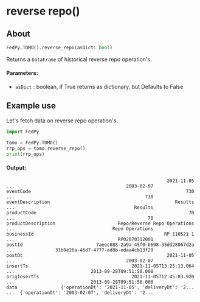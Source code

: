 # reverse repo()

## About

``` python
FedPy.TOMO().reverse_repo(asDict: bool)
```

Returns a `DataFrame` of historical reverse repo operation's.

#### Parameters:
- `asDict` : boolean, if True returns as dictionary, but Defaults to False

## Example use
Let's fetch data on reverse repo operation's. 
``` python
import FedPy

tomo = FedPy.TOMO()
rrp_ops = tomo.reverse_repo()
print(rrp_ops)
```

#### Output:
```
                                                           2021-11-05  ...                                         2003-02-07
eventCode                                                         730  ...                                                730
eventDescription                                              Results  ...                                            Results
productCode                                                        70  ...                                                 70
productDescription                       Repo/Reverse Repo Operations  ...                                    Repo Operations
businessId                                                RP 110521 1  ...                                      RP02070312001
postId                           7aeec088-2a9a-45f0-b698-35dd28067d2a  ...               31b9e26a-46d7-4777-ad8b-edaa4cb13f29
postDt                                                     2021-11-05  ...                                         2003-02-07
insertTs                                      2021-11-05T13:25:13.064  ...                            2013-09-28T09:51:58.000
origInsertTs                                  2021-11-05T12:45:03.920  ...                            2013-09-28T09:51:58.000
data                {'operationDt': '2021-11-05', 'deliveryDt': '2...  ...  {'operationDt': '2003-02-07', 'deliveryDt': '2...
```
